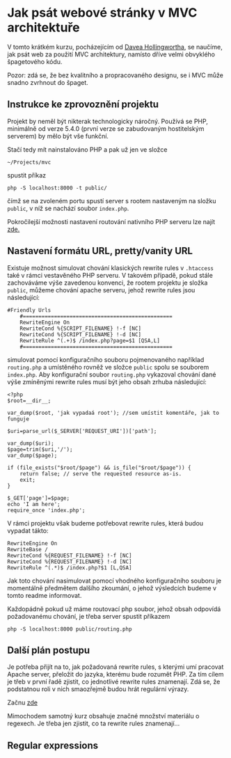 Jak psát webové stránky v MVC architektuře
==============
V tomto krátkém kurzu, pocházejícím od
[Davea Hollingwortha](https://davehollingworth.com/), se naučíme, jak psát
web za použití MVC architektury, namísto dříve velmi obvyklého špagetového kódu.

Pozor: zdá se, že bez kvalitního a propracovaného designu, se i MVC může snadno
zvrhnout do špaget.

## Instrukce ke zprovoznění projektu
Projekt by neměl být nikterak technologicky náročný. Používá se PHP,
minimálně od verze 5.4.0 (první verze se zabudovaným hostitelským serverem)
by mělo být vše funkční.

Stačí tedy mít nainstalováno PHP a pak už jen ve složce

```shell
~/Projects/mvc
```

spustit příkaz

```shell
php -S localhost:8000 -t public/
```

čímž se na zvoleném portu spustí server s rootem nastaveným na složku `public`,
v níž se nachází soubor `index.php`.

Pokročilejší možnosti nastavení routování nativního PHP serveru lze najít
[zde.](https://www.php.net/manual/en/features.commandline.webserver.php)

## Nastavení formátu URL, pretty/vanity URL

Existuje možnost simulovat chování klasických rewrite rules v `.htaccess` také
v rámci vestavěného PHP serveru. V takovém případě, pokud stále zachováváme
výše zavedenou konvenci, že rootem projektu je složka `public`, můžeme chování
apache serveru, jehož rewrite rules jsou následující:
```apacheconf
#Friendly Urls
    #================================================
    RewriteEngine On
    RewriteCond %{SCRIPT_FILENAME} !-f [NC]
    RewriteCond %{SCRIPT_FILENAME} !-d [NC]
    RewriteRule ^(.+)$ /index.php?page=$1 [QSA,L]
    #================================================
```
simulovat pomocí konfiguračního souboru pojmenovaného například `routing.php`
a umístěného rovněž ve složce `public` spolu se souborem `index.php`. Aby
konfigurační soubor `routing.php` vykazoval chování dané výše zmíněnými rewrite rules
musí být jeho obsah zrhuba následující:
```injectablephp
<?php
$root=__dir__;

var_dump($root, 'jak vypadaá root'); //sem umístit komentáře, jak to funguje

$uri=parse_url($_SERVER['REQUEST_URI'])['path'];

var_dump($uri);
$page=trim($uri,'/');
var_dump($page);

if (file_exists("$root/$page") && is_file("$root/$page")) {
    return false; // serve the requested resource as-is.
    exit;
}

$_GET['page']=$page;
echo 'I am here';
require_once 'index.php';
```

V rámci projektu však budeme potřebovat rewrite rules, která budou vypadat
tákto:
```apacheconf
RewriteEngine On
RewriteBase /
RewriteCond %{REQUEST_FILENAME} !-f [NC]
RewriteCond %{REQUEST_FILENAME} !-d [NC]
RewriteRule ^(.*)$ /index.php?$1 [L,QSA]
```

Jak toto chování nasimulovat pomocí vhodného konfiguračního souboru je
momentálně předmětem dalšího zkoumání, o jehož výsledcích budeme v tomto
readme informovat.

Každopádně pokud už máme routovací php soubor, jehož obsah odpovídá
požadovanému chování, je třeba server spustit příkazem

```shell
php -S localhost:8000 public/routing.php
```

## Další plán postupu

Je potřeba přijít na to, jak požadovaná rewrite rules, s kterými umí pracovat
Apache server, přeložit do jazyka, kterému bude rozumět PHP. Za tím cílem
je třeb v první řadě zjistit, co jednotlivé rewrite rules znamenají.
Zdá se, že podstatnou roli v nich smaozřejmě budou hrát regulární výrazy.

Začnu [zde](https://code.tutsplus.com/tutorials/an-in-depth-guide-to-mod_rewrite-for-apache--net-6708)

Mimochodem samotný kurz obsahuje značné množství materiálu o regexech.
Je třeba jen zjistit, co ta rewrite rules znamenají...

## Regular expressions

